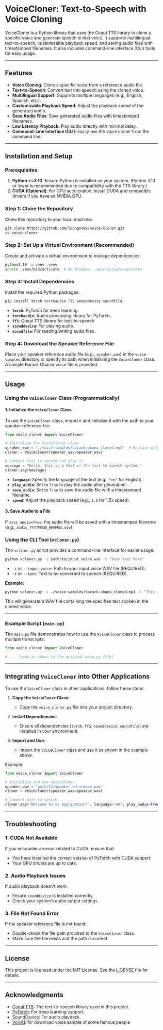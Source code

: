 # VoiceCloner: Text-to-Speech with Voice Cloning

VoiceCloner is a Python library that uses the Coqui TTS library to clone a specific voice and generate speech in that voice. It supports multilingual text-to-speech, customizable playback speed, and saving audio files with timestamped filenames.  It also includes command-line interface (CLI) tools for easy usage.

---

## Features
- **Voice Cloning**: Clone a specific voice from a reference audio file.
- **Text-to-Speech**: Convert text into speech using the cloned voice.
- **Multilingual Support**: Supports multiple languages (e.g., English, Spanish, etc.).
- **Customizable Playback Speed**: Adjust the playback speed of the generated audio.
- **Save Audio Files**: Save generated audio files with timestamped filenames.
- **Low Latency Playback**: Play audio directly with minimal delay.
- **Command-Line Interface (CLI)**:  Easily use the voice cloner from the command line.

---

## Installation and Setup

### Prerequisites
1. **Python <=3.10**: Ensure Python is installed on your system.  (Python 3.10 or lower is recommended due to compatibility with the TTS library.)
2. **CUDA (Optional)**: For GPU acceleration, install CUDA and compatible drivers if you have an NVIDIA GPU.

### Step 1: Clone the Repository
Clone this repository to your local machine:
```bash
git clone https://github.com/luongnv89/voice-cloner.git
cd voice-cloner
```

### Step 2: Set Up a Virtual Environment (Recommended)
Create and activate a virtual environment to manage dependencies:
```bash
python3.10 -m venv .venv
source .venv/bin/activate  # On Windows: .venv\Scripts\activate
```

### Step 3: Install Dependencies
Install the required Python packages:
```bash
pip install torch torchaudio TTS sounddevice soundfile
```

- **`torch`**: PyTorch for deep learning.
- **`torchaudio`**:  Audio processing library for PyTorch.
- **`TTS`**: Coqui TTS library for text-to-speech.
- **`sounddevice`**: For playing audio.
- **`soundfile`**: For reading/writing audio files.

### Step 4: Download the Speaker Reference File
Place your speaker reference audio file (e.g., `speaker.wav`) in the `voice-samples` directory or specify its path when initializing the `VoiceCloner` class.  A sample Barack Obama voice file is provided.

---

## Usage

### Using the `VoiceCloner` Class (Programmatically)

#### 1. Initialize the `VoiceCloner` Class
To use the `VoiceCloner` class, import it and initialize it with the path to your speaker reference file:
```python
from voice_cloner import VoiceCloner

# Initialize the VoiceCloner class
speaker_wav = "./voice-samples/barack-obama_cloned.mp3"  # Replace with your speaker file path
cloner = VoiceCloner(speaker_wav=speaker_wav)

# Convert text to speech and play it
message = "Hello, this is a test of the text-to-speech system."
cloner.say(message)
```

- **`language`**: Specify the language of the text (e.g., `"en"` for English).
- **`play_audio`**: Set to `True` to play the audio after generation.
- **`save_audio`**: Set to `True` to save the audio file with a timestamped filename.
- **`speed`**: Adjust the playback speed (e.g., `1.5` for 1.5x speed).


#### 3. Save Audio to a File
If `save_audio=True`, the audio file will be saved with a timestamped filename (e.g., `audio_YYYYMMDD_HHMMSS.wav`).


### Using the CLI Tool (`vcloner.py`)

The `vcloner.py` script provides a command-line interface for easier usage:

```bash
python vcloner.py -i path/to/input_voice.wav -t "Your text here"
```

- `-i` or `--input_voice`: Path to your input voice WAV file (REQUIRED).
- `-t` or `--text`: Text to be converted to speech (REQUIRED).

**Example:**

```bash
python vcloner.py -i ./voice-samples/barack-obama_cloned.mp3 -t "This is a test"
```

This will generate a WAV file containing the specified text spoken in the cloned voice.

---

### Example Script (`main.py`)

The `main.py` file demonstrates how to use the `VoiceCloner` class to process multiple transcripts:

```python
from voice_cloner import VoiceCloner

# ... (code as shown in the original main.py file)
```


---

## Integrating `VoiceCloner` into Other Applications

To use the `VoiceCloner` class in other applications, follow these steps:

1. **Copy the `VoiceCloner` Class**:
   - Copy the `voice_cloner.py` file into your project directory.

2. **Install Dependencies**:
   - Ensure all dependencies (`torch`, `TTS`, `sounddevice`, `soundfile`) are installed in your environment.

3. **Import and Use**:
   - Import the `VoiceCloner` class and use it as shown in the example above.

Example:
```python
from voice_cloner import VoiceCloner

# Initialize and use VoiceCloner
speaker_wav = "path/to/speaker_reference.wav"
cloner = VoiceCloner(speaker_wav=speaker_wav)

# Convert text to speech
cloner.say("Welcome to my application!", language="en", play_audio=True)
```

---

## Troubleshooting

### 1. **CUDA Not Available**
If you encounter an error related to CUDA, ensure that:
- You have installed the correct version of PyTorch with CUDA support.
- Your GPU drivers are up to date.

### 2. **Audio Playback Issues**
If audio playback doesn’t work:
- Ensure `sounddevice` is installed correctly.
- Check your system’s audio output settings.

### 3. **File Not Found Error**
If the speaker reference file is not found:
- Double-check the file path provided to the `VoiceCloner` class.
- Make sure the file exists and the path is correct.

---

## License
This project is licensed under the MIT License. See the [LICENSE](LICENSE) file for details.

---

## Acknowledgments
- [Coqui TTS](https://github.com/coqui-ai/TTS): The text-to-speech library used in this project.
- [PyTorch](https://pytorch.org/): For deep learning support.
- [SoundDevice](https://python-sounddevice.readthedocs.io/): For audio playback.
- [VoicAI](https://aiartes.com/voiceai): for download voice sample of some famous people